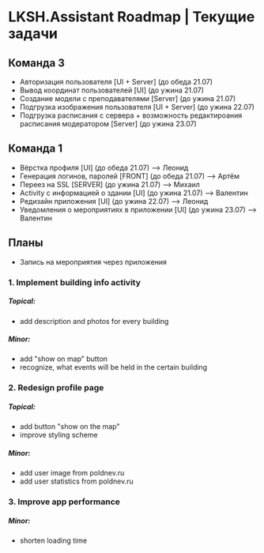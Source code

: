 # LKSH.Assistant Roadmap | Текущие задачи
## Команда 3
- Авторизация пользователя [UI + Server] (до обеда 21.07)
- Вывод координат пользователей [UI] (до ужина 21.07)
- Создание модели с преподавателями [Server] (до ужина 21.07)
- Подгрузка изображения пользователя [UI + Server] (до ужина 22.07)
- Подгрузка расписания с сервера + возможность редактироания расписания модератором [Server] (до ужина 23.07)

## Команда 1
- Вёрстка профиля [UI] (до обеда 21.07) --> Леонид
- Генерация логинов, паролей [FRONT] (до обеда 21.07) --> Артём 
- Переез на SSL [SERVER] (до ужина 21.07) --> Михаил 
- Activity с информацией о здании [UI] (до ужина 21.07) --> Валентин
- Редизайн приложения [UI] (до ужина 22.07) --> Леонид
- Уведомления о мероприятиях в приложении [UI] (до ужина 23.07) --> Валентин

## Планы
- Запись на мероприятия через приложения


### 1. Implement building info activity
##### Topical:
- add description and photos for every building

##### Minor:
- add "show on map" button
- recognize, what events will be held in the certain building


### 2. Redesign profile page
##### Topical:
- add button "show on the map"
- improve styling scheme 

##### Minor:
- add user image from poldnev.ru
- add user statistics from poldnev.ru


### 3. Improve app performance
##### Minor:
- shorten loading time
